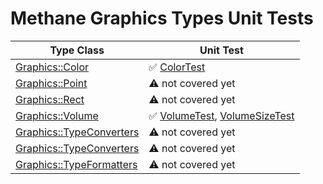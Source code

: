 # Methane Graphics Types Unit Tests

| Type Class                                                                                      | Unit Test                                                                             |
|-------------------------------------------------------------------------------------------------|---------------------------------------------------------------------------------------|
| [Graphics::Color](/Modules/Graphics/Types/Include/Methane/Graphics/Color.hpp)                   | :white_check_mark: [ColorTest](ColorTest.cpp)                                         |
| [Graphics::Point](/Modules/Graphics/Types/Include/Methane/Graphics/Point.hpp)                   | :warning: not covered yet                                                             |
| [Graphics::Rect](/Modules/Graphics/Types/Include/Methane/Graphics/Rect.hpp)                     | :warning: not covered yet                                                             |
| [Graphics::Volume](/Modules/Graphics/Types/Include/Methane/Graphics/Volume.hpp)                 | :white_check_mark: [VolumeTest](VolumeTest.cpp), [VolumeSizeTest](VolumeSizeTest.cpp) |
| [Graphics::TypeConverters](/Modules/Graphics/Types/Include/Methane/Graphics/TypeTraits.hpp)     | :warning: not covered yet                                         |
| [Graphics::TypeConverters](/Modules/Graphics/Types/Include/Methane/Graphics/TypeConverters.hpp) | :warning: not covered yet                                         |
| [Graphics::TypeFormatters](/Modules/Graphics/Types/Include/Methane/Graphics/TypeFormatters.hpp) | :warning: not covered yet                                         |
